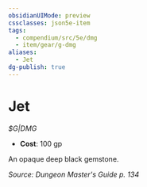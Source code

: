 ```yaml
---
obsidianUIMode: preview
cssclasses: json5e-item
tags:
  - compendium/src/5e/dmg
  - item/gear/g-dmg
aliases:
  - Jet
dg-publish: true
---
```

# Jet
*$G|DMG*  

- **Cost**: 100 gp

An opaque deep black gemstone.

*Source: Dungeon Master's Guide p. 134*